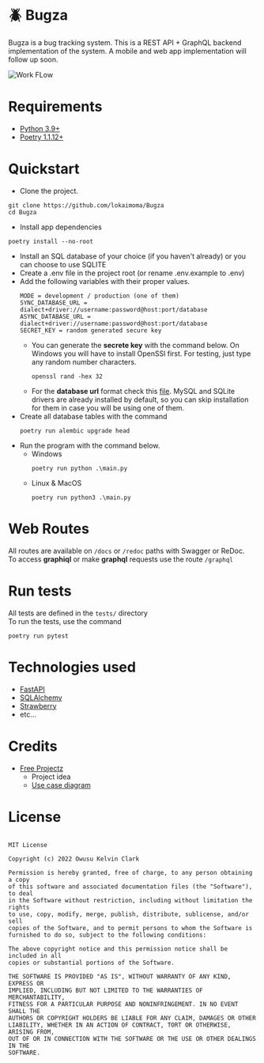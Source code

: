 # 🪲 Bugza

Bugza is a bug tracking system. This is a REST API + GraphQL backend implementation of the system. A mobile and web app
implementation will follow up soon.

![Work FLow](https://github.com/lokaimoma/BUGZA/actions/workflows/run_tests.yml/badge.svg)

# Requirements

+ [Python 3.9+](https://www.python.org/downloads/)
+ [Poetry 1.1.12+](https://python-poetry.org/docs/#installation)

# Quickstart

+ Clone the project.

```commandline
git clone https://github.com/lokaimoma/Bugza
cd Bugza
```

+ Install app dependencies

```commandline
poetry install --no-root
```

+ Install an SQL database of your choice (if you haven't already) or you can choose to use SQLITE
+ Create a .env file in the project root (or rename .env.example to .env)
+ Add the following variables with their proper values.
    ```
    MODE = development / production (one of them)
    SYNC_DATABASE_URL = dialect+driver://username:password@host:port/database
    ASYNC_DATABASE_URL = dialect+driver://username:password@host:port/database
    SECRET_KEY = random generated secure key 
    ```
    + You can generate the **secrete key** with the command below. On Windows you will have to install OpenSSl first.
      For testing, just type any random number characters.
      ```commandline
      openssl rand -hex 32
      ```
    + For the **database url** format check this [file](database_url_format.md). MySQL and SQLite drivers are already
      installed by default, so you can skip installation for them in case you will be using one of them.
+ Create all database tables with the command
  ```commandline
  poetry run alembic upgrade head
  ```
+ Run the program with the command below.
    + Windows
      ```commandline
      poetry run python .\main.py
      ```
    + Linux & MacOS
      ```commandline
      poetry run python3 .\main.py
      ```

# Web Routes

All routes are available on `/docs` or `/redoc` paths with Swagger or ReDoc.   
To access **graphiql** or make **graphql** requests use the route `/graphql`

# Run tests

All tests are defined in the `tests/` directory   
To run the tests, use the command

```commandline
poetry run pytest
```

# Technologies used

+ [FastAPI](https://fastapi.tiangolo.com/)
+ [SQLAlchemy](https://www.sqlalchemy.org/)
+ [Strawberry](https://strawberry.rocks/)
+ etc...

# Credits

+ [Free Projectz](https://www.freeprojectz.com/)
    + Project idea
    + [Use case diagram](https://www.freeprojectz.com/use-case/bug-tracking-system-use-case-diagram)

# License
```
      
MIT License

Copyright (c) 2022 Owusu Kelvin Clark

Permission is hereby granted, free of charge, to any person obtaining a copy
of this software and associated documentation files (the "Software"), to deal
in the Software without restriction, including without limitation the rights
to use, copy, modify, merge, publish, distribute, sublicense, and/or sell
copies of the Software, and to permit persons to whom the Software is
furnished to do so, subject to the following conditions:

The above copyright notice and this permission notice shall be included in all
copies or substantial portions of the Software.

THE SOFTWARE IS PROVIDED "AS IS", WITHOUT WARRANTY OF ANY KIND, EXPRESS OR
IMPLIED, INCLUDING BUT NOT LIMITED TO THE WARRANTIES OF MERCHANTABILITY,
FITNESS FOR A PARTICULAR PURPOSE AND NONINFRINGEMENT. IN NO EVENT SHALL THE
AUTHORS OR COPYRIGHT HOLDERS BE LIABLE FOR ANY CLAIM, DAMAGES OR OTHER
LIABILITY, WHETHER IN AN ACTION OF CONTRACT, TORT OR OTHERWISE, ARISING FROM,
OUT OF OR IN CONNECTION WITH THE SOFTWARE OR THE USE OR OTHER DEALINGS IN THE
SOFTWARE.
```

